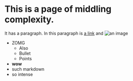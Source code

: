 # This is a page of middling complexity.

It has a paragraph.  In this paragraph is [a link](http://www.elixirsips.com) and ![an image](http://elixirsips.com/images/about_josh_adams.png)

- ZOMG
  - Also
  - Bullet
  - Points
- **wow**
- such markdown
- so intense
